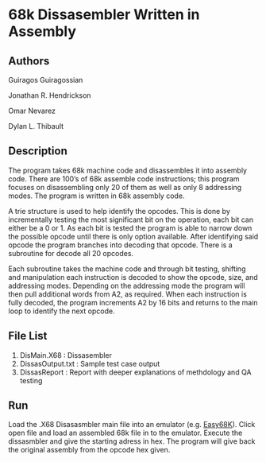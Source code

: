 # 68k Dissasembler Written in Assembly

## Authors

Guiragos Guiragossian

Jonathan R. Hendrickson

Omar Nevarez

Dylan L. Thibault

## Description
The program takes 68k machine code and disassembles it into assembly code. There are 100’s of 68k assemble code instructions; this program focuses on disassembling only 20 of them as well as only 8 addressing modes. The program is written in 68k assembly code.

A trie structure is used to help identify the opcodes. This is done by incrementally testing the most significant bit on the operation, each bit can either be a 0 or 1. As each bit is tested the program is able to narrow down the possible opcode until there is only option available. After identifying said opcode the program branches into decoding that opcode. There is a subroutine for decode all 20 opcodes. 

Each subroutine takes the machine code and through bit testing, shifting and manipulation each instruction is decoded to show the opcode, size, and addressing modes. Depending on the addressing mode the program will then pull additional words from A2, as required. When each instruction is fully decoded, the program increments A2 by 16 bits and returns to the main loop to identify the next opcode.

## File List

1) DisMain.X68 : Dissasembler
2) DissasOutput.txt : Sample test case output
3) DissasReport : Report with deeper explanations of methdology and QA testing

## Run
Load the .X68 Disasasmbler main file into an emulator (e.g. [Easy68K](http://www.easy68k.com/)). Click open file and load an assembled 68k file in to the emulator.
Execute the dissasmbler and give the starting adress in hex. The program will give back the original assembly from the opcode hex given.
